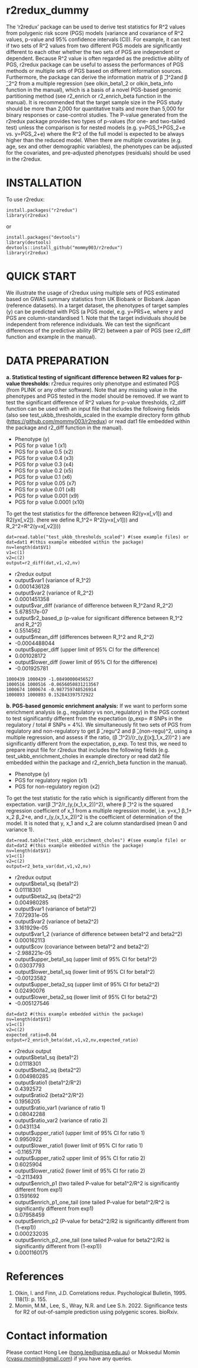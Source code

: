 # r2redux_dummy

The ‘r2redux’ package can be used to derive test statistics for R^2 values from polygenic risk score (PGS) models (variance and covariance of R^2 values, p-value and 95% confidence intervals (CI)). For example, it can test if two sets of R^2 values from two different PGS models are significantly different to each other whether the two sets of PGS are independent or dependent. Because R^2 value is often regarded as the predictive ability of PGS, r2redux package can be useful to assess the performances of PGS methods or multiple sets of PGS based on different information sources. Furthermore, the package can derive the information matrix of β ̂_1^2and β ̂_2^2 from a multiple regression (see olkin_beta1_2 or olkin_beta_info function in the manual), which is a basis of a novel PGS-based genomic partitioning method (see r2_enrich or r2_enrich_beta function in the manual). It is recommended that the target sample size in the PGS study should be more than 2,000 for quantitative traits  and more than 5,000 for binary responses or case-control studies. The P-value generated from the r2redux package provides two types of p-values (for one- and two-tailed test) unless the comparison is for nested models (e.g. y=PGS_1+PGS_2+e vs. y=PGS_2+e) where the R^2 of the full model is expected to be always higher than the reduced model.  When there are multiple covariates (e.g. age, sex and other demographic variables), the phenotypes can be adjusted for the covariates, and pre-adjusted phenotypes (residuals) should be used in the r2redux.  

# INSTALLATION
To use r2redux:
```
install.packages("r2redux") 
library(r2redux)
```
 or
```
install.packages("devtools")
library(devtools)
devtools::install_github("mommy003/r2redux")
library(r2redux)
```


# QUICK START
We illustrate the usage of r2redux using multiple sets of PGS estimated based on GWAS summary statistics from UK Biobank or Biobank Japan (reference datasets). In a target dataset, the phenotypes of target samples (y) can be predicted with PGS (a PGS model, e.g. y=PRS+e, where y and PGS are column-standardised 1. Note that the target individuals should be independent from reference individuals. We can test the significant differences of the predictive ability (R^2) between a pair of PGS (see r2_diff function and example in the manual).

# DATA PREPARATION
**a.	Statistical testing of significant difference between R2 values for p-value thresholds:** 
r2redux requires only phenotype and estimated PGS (from PLINK or any other software). Note that any missing value in the phenotypes and PGS tested in the model should be removed. If we want to test the significant difference of R^2 values for p-value thresholds, r2_diff function can be used with an input file that includes the following fields (also see test_ukbb_thresholds_scaled in the example directory form github  (https://github.com/mommy003/r2redux)  or read dat1 file embedded within the package and r2_diff function in the manual).


- Phenotype (y)
- PGS for p value 1 (x1)
- PGS for p value 0.5 (x2)
- PGS for p value 0.4 (x3)
- PGS for p value 0.3 (x4)
- PGS for p value 0.2 (x5)
- PGS for p value 0.1 (x6)
- PGS for p value 0.05 (x7)
- PGS for p value 0.01 (x8)
- PGS for p value 0.001 (x9)
- PGS for p value 0.0001 (x10)

To get the test statistics for the difference between R2(y=x[,v1]) and R2(yx[,v2]). (here we define R_1^2= R^2(y=x[,v1])) and R_2^2=R^2(y=x[,v2])))
```
dat=read.table("test_ukbb_thresholds_scaled") #(see example files) or
dat=dat1 #(this example embedded within the package)
nv=length(dat$V1)
v1=c(1)
v2=c(2)
output=r2_diff(dat,v1,v2,nv)
```
- r2redux output
- output$var1 (variance of R_1^2)
- 0.0001436128
- output$var2 (variance of R_2^2)
- 0.0001451358
- output$var_diff (variance of difference between R_1^2and R_2^2)
- 5.678517e-07
- output$r2_based_p (p-value for significant difference between R_1^2  and R_2^2)
- 0.5514562
- output$mean_diff (differences between R_1^2 and R_2^2)
- -0.0004488044
- output$upper_diff (upper limit of 95% CI for the difference)
- 0.001028172
- output$lower_diff (lower limit of 95% CI for the difference)
- -0.001925781

```
1000439 1000439 -1.08490000456527
1000516 1000516 -0.0656050831213567
1000674 1000674 -0.987759740526914
1000893 1000893 0.152843397572922
```
 
**b. PGS-based genomic enrichment analysis:**
If we want to perform some enrichment analysis (e.g., regulatory vs non_regulatory) in the PGS context to test significantly different from the expectation (p_exp= # SNPs in the regulatory / total # SNPs = 4%). We simultaneously fit two sets of PGS from regulatory and non-regulatory to get β ̂_regu^2 and β ̂_(non-regu)^2, using a multiple regression, and assess if the ratio,  (β ̂_1^2)/(r_(y,〖(x〗_1,x_2))^2 ) are significantly different from the expectation, p_exp. To test this, we need to prepare input file for r2redux that includes the following fields (e.g. test_ukbb_enrichment_choles in example directory or read dat2 file embedded within the package and r2_enrich_beta function in the manual).

- Phenotype (y)
- PGS for regulatory region (x1)
- PGS for non-regulatory region (x2)      

To get the test statistic for the ratio which is significantly different from the expectation. var(β ̂_1^2/r_(y,(x_1,x_2))^2), where β ̂_1^2  is the squared regression coefficient of x_1 from a multiple regression model, i.e. y=x_1 β_1+ x_2 β_2+e, and r_(y,(x_1,x_2))^2 is the coefficient of determination of the model. It is noted that y, x_1 and x_2 are column standardised (mean 0 and variance 1).

```
dat=read.table("test_ukbb_enrichment_choles") #(see example file) or 
dat=dat2 #(this example embedded within the package)
nv=length(dat$V1)
v1=c(1)
v2=c(2)
output=r2_beta_var(dat,v1,v2,nv)
```
- r2redux output
- output$beta1_sq (beta1^2)
- 0.01118301
- output$beta2_sq (beta2^2)
- 0.004980285
- output$var1 (variance of beta1^2)
- 7.072931e-05
- output$var2 (variance of beta2^2)
- 3.161929e-05
- output$var1_2 (variance of difference between beta1^2 and beta2^2)
- 0.000162113
- output$cov (covariance between beta1^2 and beta2^2)
- -2.988221e-05
- output$upper_beta1_sq (upper limit of 95% CI for beta1^2)
- 0.03037793
- output$lower_beta1_sq (lower limit of 95% CI for beta1^2)
- -0.00123582
- output$upper_beta2_sq (upper limit of 95% CI for beta2^2)
- 0.02490076
- output$lower_beta2_sq (lower limit of 95% CI for beta2^2)
- -0.005127546

```
dat=dat2 #(this example embedded within the package)
nv=length(dat$V1)
v1=c(1)
v2=c(2)
expected_ratio=0.04
output=r2_enrich_beta(dat,v1,v2,nv,expected_ratio)
```
- r2redux output
- output$beta1_sq (beta1^2)
- 0.01118301
- output$beta2_sq (beta2^2)
- 0.004980285
- output$ratio1 (beta1^2/R^2)
- 0.4392572
- output$ratio2 (beta2^2/R^2)
- 0.1956205
- output$ratio_var1 (variance of ratio 1)
- 0.08042288
- output$ratio_var2 (variance of ratio 2)
- 0.0431134
- output$upper_ratio1 (upper limit of 95% CI for ratio 1)
- 0.9950922
- output$lower_ratio1 (lower limit of 95% CI for ratio 1)
- -0.1165778
- output$upper_ratio2 upper limit of 95% CI for ratio 2)
- 0.6025904
- output$lower_ratio2 (lower limit of 95% CI for ratio 2)
- -0.2113493
- output$enrich_p1 (two tailed P-value for beta1^2/R^2 is significantly different from exp1)
- 0.1591692
- output$enrich_p1_one_tail (one tailed P-value for beta1^2/R^2 is significantly different from exp1)
- 0.07958459
- output$enrich_p2 (P-value for beta2^2/R2 is significantly different from (1-exp1))
- 0.000232035
- output$enrich_p2_one_tail (one tailed P-value for beta2^2/R2 is significantly different from (1-exp1))
- 0.0001160175


# References
1. Olkin, I. and  Finn, J.D. Correlations redux. Psychological Bulletin, 1995. 118(1): p. 155.
2. Momin, M.M., Lee, S., Wray, N.R. and Lee S.h. 2022. Significance tests for R2 of out-of-sample prediction using polygenic scores. bioRxiv.

# Contact information
Please contact Hong Lee (hong.lee@unisa.edu.au) or Moksedul Momin (cvasu.momin@gmail.com) if you have any queries.
